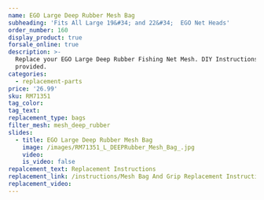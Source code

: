 ```yaml
---
name: EGO Large Deep Rubber Mesh Bag
subheading: 'Fits All Large 19&#34; and 22&#34;  EGO Net Heads'
order_number: 160
display_product: true
forsale_online: true
description: >-
  Replace your EGO Large Deep Rubber Fishing Net Mesh. DIY Instructions
  provided.
categories:
  - replacement-parts
price: '26.99'
sku: RM71351
tag_color:
tag_text:
replacement_type: bags
filter_mesh: mesh_deep_rubber
slides:
  - title: EGO Large Deep Rubber Mesh Bag
    image: /images/RM71351_L_DEEPRubber_Mesh_Bag_.jpg
    video:
    is_video: false
repalcement_text: Replacement Instructions
replacement_link: /instructions/Mesh Bag And Grip Replacement Instructions 1.0.pdf
replacement_video:
---
```

